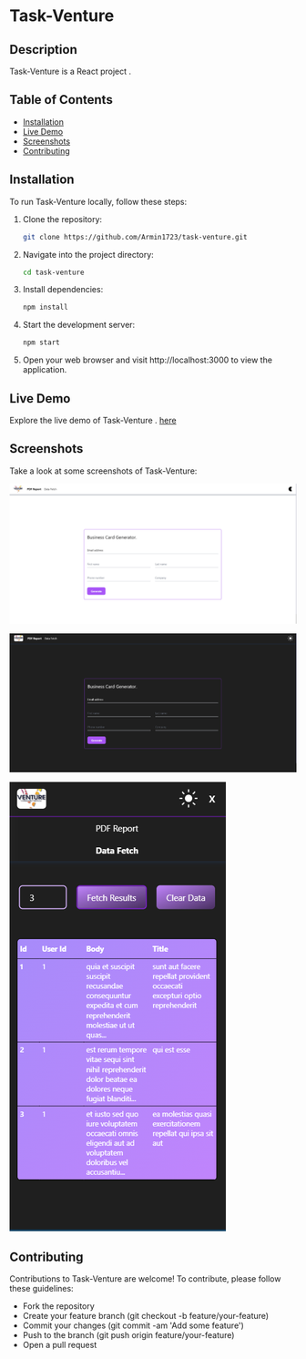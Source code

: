 # Task-Venture

## Description
Task-Venture is a React project .

## Table of Contents
- [Installation](#installation)
- [Live Demo](#live-demo)
- [Screenshots](#screenshots)
- [Contributing](#contributing)

## Installation
To run Task-Venture locally, follow these steps:

1. Clone the repository:
   ```sh
   git clone https://github.com/Armin1723/task-venture.git
   ```
2. Navigate into the project directory:

    ```sh
    cd task-venture
    ```

3. Install dependencies:

    ```sh
    npm install
    ```

4. Start the development server:

    ```sh
    npm start
    ```

5. Open your web browser and visit http://localhost:3000 to view the application.

## Live Demo

Explore the live demo of Task-Venture .
[here](https://task-venture.netlify.app)

## Screenshots

Take a look at some screenshots of Task-Venture:

![Homepage](/src/assets/homepage.png)

![Homepage-dark](/src/assets/homepage-dark.png)

![Mobile View](/src/assets/mobile-view.png)




## Contributing

Contributions to Task-Venture are welcome! To contribute, please follow these guidelines:

- Fork the repository
- Create your feature branch (git checkout -b feature/your-feature)
- Commit your changes (git commit -am 'Add some feature')
- Push to the branch (git push origin feature/your-feature)
- Open a pull request

